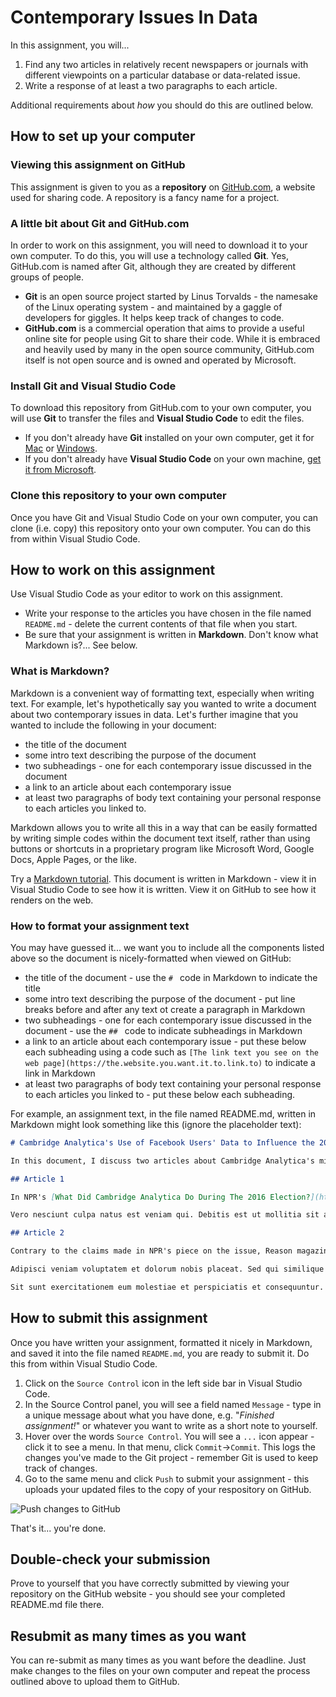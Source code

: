 # Contemporary Issues In Data

In this assignment, you will...

1. Find any two articles in relatively recent newspapers or journals with different viewpoints on a particular database or data-related issue.
1. Write a response of at least a two paragraphs to each article.

Additional requirements about _how_ you should do this are outlined below.

## How to set up your computer

### Viewing this assignment on GitHub

This assignment is given to you as a **repository** on [GitHub.com](htts://github.com), a website used for sharing code. A repository is a fancy name for a project.

### A little bit about Git and GitHub.com

In order to work on this assignment, you will need to download it to your own computer. To do this, you will use a technology called **Git**. Yes, GitHub.com is named after Git, although they are created by different groups of people.

- **Git** is an open source project started by Linus Torvalds - the namesake of the Linux operating system - and maintained by a gaggle of developers for giggles. It helps keep track of changes to code.
- **GitHub.com** is a commercial operation that aims to provide a useful online site for people using Git to share their code. While it is embraced and heavily used by many in the open source community, GitHub.com itself is not open source and is owned and operated by Microsoft.

### Install Git and Visual Studio Code

To download this repository from GitHub.com to your own computer, you will use **Git** to transfer the files and **Visual Studio Code** to edit the files.

- If you don't already have **Git** installed on your own computer, get it for [Mac](https://git-scm.com/downloads) or [Windows](https://gitforwindows.org/).
- If you don't already have **Visual Studio Code** on your own machine, [get it from Microsoft](https://code.visualstudio.com/).

### Clone this repository to your own computer

Once you have Git and Visual Studio Code on your own computer, you can clone (i.e. copy) this repository onto your own computer. You can do this from within Visual Studio Code.

## How to work on this assignment

Use Visual Studio Code as your editor to work on this assignment.

- Write your response to the articles you have chosen in the file named `README.md` - delete the current contents of that file when you start.
- Be sure that your assignment is written in **Markdown**. Don't know what Markdown is?... See below.

### What is Markdown?

Markdown is a convenient way of formatting text, especially when writing text. For example, let's hypothetically say you wanted to write a document about two contemporary issues in data. Let's further imagine that you wanted to include the following in your document:

- the title of the document
- some intro text describing the purpose of the document
- two subheadings - one for each contemporary issue discussed in the document
- a link to an article about each contemporary issue
- at least two paragraphs of body text containing your personal response to each articles you linked to.

Markdown allows you to write all this in a way that can be easily formatted by writing simple codes within the document text itself, rather than using buttons or shortcuts in a proprietary program like Microsoft Word, Google Docs, Apple Pages, or the like.

Try a [Markdown tutorial](https://www.markdowntutorial.com/). This document is written in Markdown - view it in Visual Studio Code to see how it is written. View it on GitHub to see how it renders on the web.

### How to format your assignment text

You may have guessed it... we want you to include all the components listed above so the document is nicely-formatted when viewed on GitHub:

- the title of the document - use the `# ` code in Markdown to indicate the title
- some intro text describing the purpose of the document - put line breaks before and after any text ot create a paragraph in Markdown
- two subheadings - one for each contemporary issue discussed in the document - use the `## ` code to indicate subheadings in Markdown
- a link to an article about each contemporary issue - put these below each subheading using a code such as `[The link text you see on the web page](https://the.website.you.want.it.to.link.to)` to indicate a link in Markdown
- at least two paragraphs of body text containing your personal response to each articles you linked to - put these below each subheading.

For example, an assignment text, in the file named README.md, written in Markdown might look something like this (ignore the placeholder text):

```markdown
# Cambridge Analytica's Use of Facebook Users' Data to Influence the 2016 Presidential Election

In this document, I discuss two articles about Cambridge Analytica's mining of Facebook data and the claims made by some that it altered the course of the 2016 US Presidential Election. I present and discuss two opposing views on this important matter.

## Article 1

In NPR's [What Did Cambridge Analytica Do During The 2016 Election?](https://www.npr.org/2018/03/20/595338116/what-did-cambridge-analytica-do-during-the-2016-election), est et vitae rem excepturi voluptatem reprehenderit. At deserunt necessitatibus natus minus dignissimos qui adipisci. Sapiente incidunt vero deserunt sunt nam. Reiciendis laborum. Ea ab omnis porro nihil. Corrupti similique dignissimos dignissimos soluta dolor. Facere vel repudiandae qui non velit.

Vero nesciunt culpa natus est veniam qui. Debitis est ut mollitia sit assumenda vel atque voluptas. Officiis fugit veniam enim. A quisquam omnis commodi nemo officiis aspernatur recusandae. Rerum aut placeat nesciunt placeat deleniti. Fugiat cumque dolores sequi et iste deleniti perferendis. Vitae et maxime aperiam est molestias id. Eligendi et sint quibusdam et excepturi. Totam facilis eius est.

## Article 2

Contrary to the claims made in NPR's piece on the issue, Reason magazine's [Cambridge Analytica, the Election Interference Operation That Wasn't](https://reason.com/2020/11/03/cambridge-analytica-the-election-interference-operation-that-wasnt/) sint dignissimos id libero ipsum facere sit ducimus. Fugit quia excepturi voluptas soluta. Nobis ut omnis dolor quod quae ad dolor inventore. Sint tenetur ab voluptatum sequi. Ad eligendi reprehenderit ut optio. Cumque aspernatur unde numquam enim suscipit. Quod aliquid et eaque eius unde atque distinctio consequatur. Laudantium consequatur voluptatibus quidem velit sint quaerat. Rem magni vel ut soluta voluptatum commodi iusto aliquid.

Adipisci veniam voluptatem et dolorum nobis placeat. Sed qui similique corrupti aut. Veniam eum modi ipsam non dolor aliquam. Ut mollitia animi labore velit fuga soluta est quibusdam. Facere et assumenda quod nesciunt est culpa.

Sit sunt exercitationem eum molestiae et perspiciatis et consequuntur. Aut aut maxime expedita in enim. Voluptatem quos sunt qui. Sed cupiditate et sit vero eum aspernatur ipsa porro.
```

## How to submit this assignment

Once you have written your assignment, formatted it nicely in Markdown, and saved it into the file named `README.md`, you are ready to submit it. Do this from within Visual Studio Code.

1. Click on the `Source Control` icon in the left side bar in Visual Studio Code.
1. In the Source Control panel, you will see a field named `Message` - type in a unique message about what you have done, e.g. "_Finished assignment!_" or whatever you want to write as a short note to yourself.
1. Hover over the words `Source Control`. You will see a `...` icon appear - click it to see a menu. In that menu, click `Commit`->`Commit`. This logs the changes you've made to the Git project - remember Git is used to keep track of changes.
1. Go to the same menu and click `Push` to submit your assignment - this uploads your updated files to the copy of your respository on GitHub.

![Push changes to GitHub](./images/how_to_push_changes_to_github_from_vscode.png)

That's it... you're done.

## Double-check your submission

Prove to yourself that you have correctly submitted by viewing your repository on the GitHub website - you should see your completed README.md file there.

## Resubmit as many times as you want

You can re-submit as many times as you want before the deadline. Just make changes to the files on your own computer and repeat the process outlined above to upload them to GitHub.
